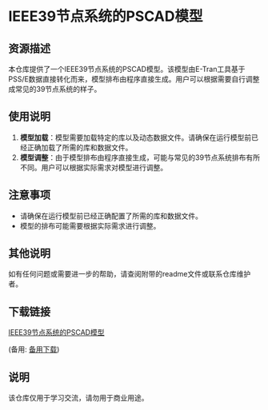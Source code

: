 # IEEE39节点系统的PSCAD模型

## 资源描述

本仓库提供了一个IEEE39节点系统的PSCAD模型。该模型由E-Tran工具基于PSS/E数据直接转化而来，模型排布由程序直接生成。用户可以根据需要自行调整成常见的39节点系统的样子。

## 使用说明

1. **模型加载**：模型需要加载特定的库以及动态数据文件。请确保在运行模型前已经正确加载了所需的库和数据文件。
2. **模型调整**：由于模型排布由程序直接生成，可能与常见的39节点系统排布有所不同。用户可以根据实际需求对模型进行调整。

## 注意事项

- 请确保在运行模型前已经正确配置了所需的库和数据文件。
- 模型的排布可能需要根据实际需求进行调整。

## 其他说明

如有任何问题或需要进一步的帮助，请查阅附带的readme文件或联系仓库维护者。

## 下载链接
[IEEE39节点系统的PSCAD模型](https://pan.quark.cn/s/5ec768101b46) 

(备用: [备用下载](https://pan.baidu.com/s/1nYfGnBXxI_1LfndbiEylKw?pwd=1234))

## 说明

该仓库仅用于学习交流，请勿用于商业用途。
